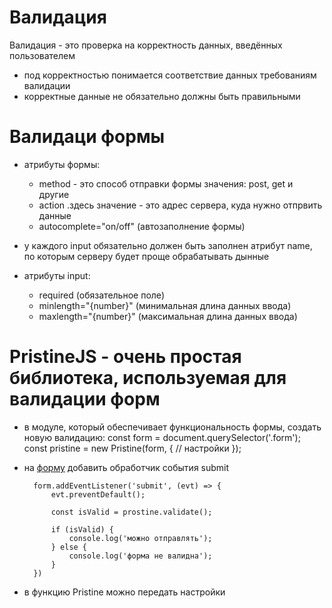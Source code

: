 # Валидация
Валидация - это проверка на корректность данных, введённых пользователем
* под корректностью понимается соответствие данных требованиям валидации
* корректные данные не обязательно должны быть правильными

# Валидаци формы
* атрибуты формы:
	- method - это способ отправки формы
		значения: post, get и другие
	- action  .здесь значение - это адрес сервера, куда нужно отпрвить данные
	- autocomplete="on/off" (автозаполнение формы)

* у каждого input обязательно должен быть заполнен атрибут name, по которым серверу будет проще обрабатывать дынные	
* атрибуты input:
	- required (обязательное поле)
	- minlength="{number}" (минимальная длина данных ввода)
	- maxlength="{number}" (максимальная длина данных ввода)


# PristineJS - очень простая библиотека, используемая для валидации форм
<a href="https://pristine.js.org/"></a>

* в модуле, который обеспечивает функциональность формы, создать новую валидацию:
		<!-- // user-form.js: -->
		const form = document.querySelector('.form');
		const pristine = new Pristine(form, {
			// настройки
		});

* на <u>форму</u> добавить обработчик события submit

		form.addEventListener('submit', (evt) => {
			evt.preventDefault();

			const isValid = prostine.validate();

			if (isValid) {
				console.log('можно отправлять');
			} else {
				console.log('форма не валидна');
			}
		})

* в функцию Pristine можно передать настройки